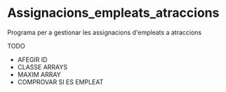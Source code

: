 # Assignacions_empleats_atraccions
Programa per a gestionar les assignacions d'empleats a atraccions

TODO
- AFEGIR ID
- CLASSE ARRAYS
- MAXIM ARRAY
- COMPROVAR SI ES EMPLEAT
